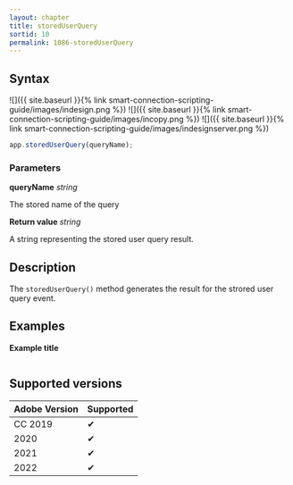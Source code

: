 ```yaml
---
layout: chapter
title: storedUserQuery
sortid: 10
permalink: 1086-storedUserQuery
---
```

## Syntax

![]({{ site.baseurl }}{% link smart-connection-scripting-guide/images/indesign.png %}) ![]({{ site.baseurl }}{% link smart-connection-scripting-guide/images/incopy.png %}) ![]({{ site.baseurl }}{% link smart-connection-scripting-guide/images/indesignserver.png %})
```javascript
app.storedUserQuery(queryName);
```

### Parameters

**queryName** *string*

The stored name of the query

**Return value** *string*

A string representing the stored user query result.

## Description

The `storedUserQuery()` method generates the result for the strored user query event.

## Examples

**Example title**

```javascript

```

## Supported versions

| Adobe Version | Supported |
|---------------|---------|
| CC 2019       | ✔       |
| 2020          | ✔       |
| 2021          | ✔       |
| 2022          | ✔         |
